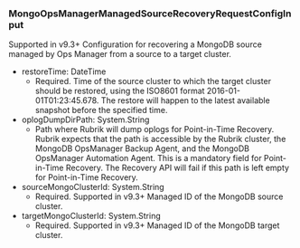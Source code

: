 ### MongoOpsManagerManagedSourceRecoveryRequestConfigInput
Supported in v9.3+
  Configuration for recovering a MongoDB source managed by Ops Manager from a source to a target cluster.

- restoreTime: DateTime
  - Required. Time of the source cluster to which the target cluster should be restored, using the ISO8601 format 2016-01-01T01:23:45.678. The restore will happen to the latest available snapshot before the specified time.
- oplogDumpDirPath: System.String
  - Path where Rubrik will dump oplogs for Point-in-Time Recovery. Rubrik expects that the path is accessible by the Rubrik cluster, the MongoDB OpsManager Backup Agent, and the MongoDB OpsManager Automation Agent. This is a mandatory field for Point-in-Time Recovery. The Recovery API will fail if this path is left empty for Point-in-Time Recovery.
- sourceMongoClusterId: System.String
  - Required. Supported in v9.3+
      Managed ID of the MongoDB source cluster.
- targetMongoClusterId: System.String
  - Required. Supported in v9.3+
      Managed ID of the MongoDB target cluster.
